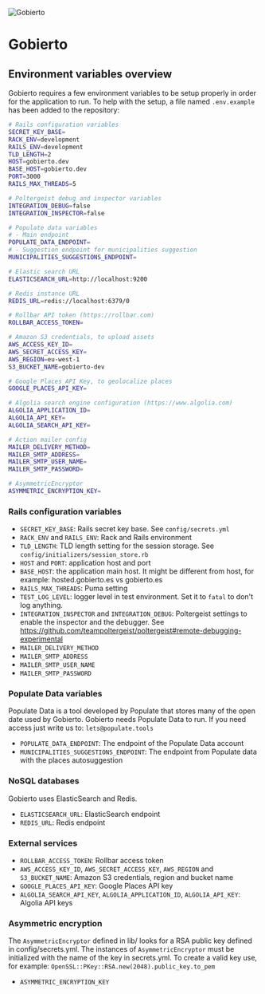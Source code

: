 ![Gobierto](https://gobierto.es/assets/logo_gobierto.png)

# Gobierto

## Environment variables overview

Gobierto requires a few environment variables to be setup properly in order for the application to run. To help with the setup, a file named `.env.example` has been added to the repository:

```bash
# Rails configuration variables
SECRET_KEY_BASE=
RACK_ENV=development
RAILS_ENV=development
TLD_LENGTH=2
HOST=gobierto.dev
BASE_HOST=gobierto.dev
PORT=3000
RAILS_MAX_THREADS=5

# Poltergeist debug and inspector variables
INTEGRATION_DEBUG=false
INTEGRATION_INSPECTOR=false

# Populate data variables
# - Main endpoint
POPULATE_DATA_ENDPOINT=
# - Suggestion endpoint for municipalities suggestion
MUNICIPALITIES_SUGGESTIONS_ENDPOINT=

# Elastic search URL
ELASTICSEARCH_URL=http://localhost:9200

# Redis instance URL
REDIS_URL=redis://localhost:6379/0

# Rollbar API token (https://rollbar.com)
ROLLBAR_ACCESS_TOKEN=

# Amazon S3 credentials, to upload assets
AWS_ACCESS_KEY_ID=
AWS_SECRET_ACCESS_KEY=
AWS_REGION=eu-west-1
S3_BUCKET_NAME=gobierto-dev

# Google Places API Key, to geolocalize places
GOOGLE_PLACES_API_KEY=

# Algolia search engine configuration (https://www.algolia.com)
ALGOLIA_APPLICATION_ID=
ALGOLIA_API_KEY=
ALGOLIA_SEARCH_API_KEY=

# Action mailer config
MAILER_DELIVERY_METHOD=
MAILER_SMTP_ADDRESS=
MAILER_SMTP_USER_NAME=
MAILER_SMTP_PASSWORD=

# AsymmetricEncryptor
ASYMMETRIC_ENCRYPTION_KEY=
```

### Rails configuration variables

- `SECRET_KEY_BASE`: Rails secret key base. See `config/secrets.yml`
- `RACK_ENV` and `RAILS_ENV`: Rack and Rails environment
- `TLD_LENGTH`: TLD length setting for the session storage. See `config/initializers/session_store.rb`
- `HOST` and `PORT`: application host and port
- `BASE_HOST`: the application main host. It might be different from host, for example: hosted.gobierto.es vs gobierto.es
- `RAILS_MAX_THREADS`: Puma setting
- `TEST_LOG_LEVEL`: logger level in test environment. Set it to `fatal` to don't log anything.
- `INTEGRATION_INSPECTOR` and `INTEGRATION_DEBUG`: Poltergeist settings to enable the inspector and the debugger. See https://github.com/teampoltergeist/poltergeist#remote-debugging-experimental
- `MAILER_DELIVERY_METHOD`
- `MAILER_SMTP_ADDRESS`
- `MAILER_SMTP_USER_NAME`
- `MAILER_SMTP_PASSWORD`

### Populate Data variables

Populate Data is a tool developed by Populate that stores many of the open date used by Gobierto. Gobierto needs Populate Data to run. If you need access just write us to: `lets@populate.tools`

- `POPULATE_DATA_ENDPOINT`: The endpoint of the Populate Data account
- `MUNICIPALITIES_SUGGESTIONS_ENDPOINT`: The endpoint from Populate data with the places autosuggestion

### NoSQL databases

Gobierto uses ElasticSearch and Redis.

- `ELASTICSEARCH_URL`: ElasticSearch endpoint
- `REDIS_URL`: Redis endpoint

### External services

- `ROLLBAR_ACCESS_TOKEN`: Rollbar access token
- `AWS_ACCESS_KEY_ID`, `AWS_SECRET_ACCESS_KEY`, `AWS_REGION` and `S3_BUCKET_NAME`: Amazon S3 credentials, region and bucket name
- `GOOGLE_PLACES_API_KEY`: Google Places API key
- `ALGOLIA_SEARCH_API_KEY`, `ALGOLIA_APPLICATION_ID`, `ALGOLIA_API_KEY`: Algolia API keys

### Asymmetric encryption

The `AsymmetricEncryptor` defined in lib/ looks for a RSA public key defined in config/secrets.yml.
The instances of `AsymmetricEncryptor` must be initialized with the name of the key in secrets.yml.
To create a valid key use, for example: `OpenSSL::PKey::RSA.new(2048).public_key.to_pem`

- `ASYMMETRIC_ENCRYPTION_KEY`
